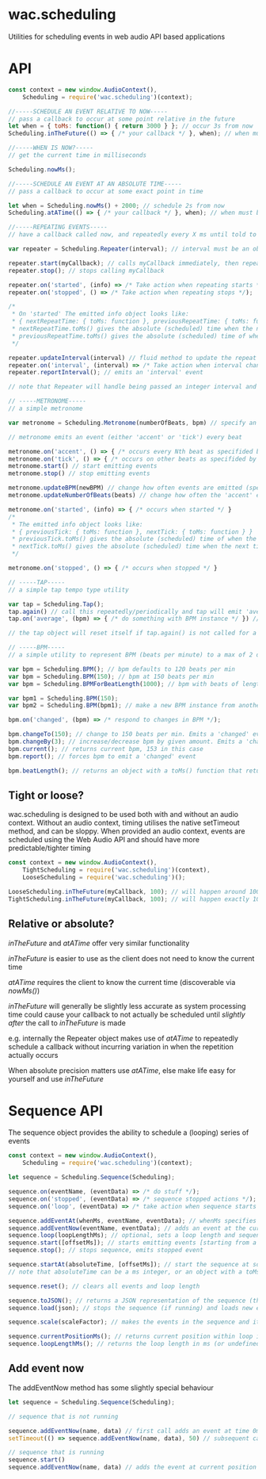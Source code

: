 # wac.scheduling

Utilities for scheduling events in web audio API based applications

# API
```javascript
const context = new window.AudioContext(),
    Scheduling = require('wac.scheduling')(context);

//-----SCHEDULE AN EVENT RELATIVE TO NOW-----
// pass a callback to occur at some point relative in the future
let when = { toMs: function() { return 3000 } }; // occur 3s from now
Scheduling.inTheFuture(() => { /* your callback */ }, when); // when must be either a number, or an object that implements .toMs() and returns a time expressed in milliseconds

//-----WHEN IS NOW?-----
// get the current time in milliseconds

Scheduling.nowMs();

//-----SCHEDULE AN EVENT AT AN ABSOLUTE TIME-----
// pass a callback to occur at some exact point in time

let when = Scheduling.nowMs() + 2000; // schedule 2s from now
Scheduling.atATime(() => { /* your callback */ }, when); // when must be either a number, or an object that implements .toMs() and returns a time expressed in milliseconds

//-----REPEATING EVENTS-----
// have a callback called now, and repeatedly every X ms until told to stop

var repeater = Scheduling.Repeater(interval); // interval must be an object that implements .toMs(), returning an integer time expressed in milliseconds

repeater.start(myCallback); // calls myCallback immediately, then repeatedly until...
repeater.stop(); // stops calling myCallback

repeater.on('started', (info) => /* Take action when repeating starts */);
repeater.on('stopped', () => /* Take action when repeating stops */);

/*
 * On 'started' The emitted info object looks like:
 * { nextRepeatTime: { toMs: function }, previousRepeatTime: { toMs: function } }
 * nextRepeatTime.toMs() gives the absolute (scheduled) time when the next repeat will occur (in milliseconds)
 * previousRepeatTime.toMs() gives the absolute (scheduled) time of when the last repeat occurred (in milliseconds)
 */

repeater.updateInterval(interval) // fluid method to update the repeat time. interval must have a .toMs() method. Returns the repeater instance
repeater.on('interval', (interval) => /* Take action when interval changes */); // interval.toMs() returns interval time in ms
repeater.reportInterval(); // emits an 'interval' event

// note that Repeater will handle being passed an integer interval and interpret it as a ms time

// -----METRONOME-----
// a simple metronome

var metronome = Scheduling.Metronome(numberOfBeats, bpm) // specify an accent every 1-16 beats, and a BPM (as a number or a BPM instance)

// metronome emits an event (either 'accent' or 'tick') every beat

metronome.on('accent', () => { /* occurs every Nth beat as specifided by numberOfBeats */ }
metronome.on('tick', () => { /* occurs on other beats as specifided by numberOfBeats */ }
metronome.start() // start emitting events
metronome.stop() // stop emitting events

metronome.updateBPM(newBPM) // change how often events are emitted (specifying newBPM as a number or a BPM instance)
metronome.updateNumberOfBeats(beats) // change how often the 'accent' event is emitted vs the 'tick' event

metronome.on('started', (info) => { /* occurs when started */ }
/*
 * The emitted info object looks like:
 * { previousTick: { toMs: function }, nextTick: { toMs: function } }
 * previousTick.toMs() gives the absolute (scheduled) time of when the previous tick occurred (in milliseconds)
 * nextTick.toMs() gives the absolute (scheduled) time when the next tick will occur (in milliseconds)
 */

metronome.on('stopped', () => { /* occurs when stopped */ }

// -----TAP-----
// a simple tap tempo type utility

var tap = Scheduling.Tap();
tap.again() // call this repeatedly/periodically and tap will emit 'average' events
tap.on('average', (bpm) => { /* do something with BPM instance */ }) // bpm is a BPM instance describing the average time between calls to tap.again()

// the tap object will reset itself if tap.again() is not called for a period of time

// -----BPM-----
// a simple utility to represent BPM (beats per minute) to a max of 2 decimal places

var bpm = Scheduling.BPM(); // bpm defaults to 120 beats per min
var bpm = Scheduling.BPM(150); // bpm at 150 beats per min
var bpm = Scheduling.BPMForBeatLength(1000); // bpm with beats of length 1000ms (i.e. 60bpm)

var bpm1 = Scheduling.BPM(150);
var bpm2 = Scheduling.BPM(bpm1); // make a new BPM instance from another one (effectively a copy)

bpm.on('changed', (bpm) => /* respond to changes in BPM */);

bpm.changeTo(150); // change to 150 beats per min. Emits a 'changed' event
bpm.changeBy(3); // increase/decrease bpm by given amount. Emits a 'changed' event
bpm.current(); // returns current bpm, 153 in this case
bpm.report(); // forces bpm to emit a 'changed' event

bpm.beatLength(); // returns an object with a toMs() function that returns the current beat length in ms
```

## Tight or loose?

wac.scheduling is designed to be used both with and without an audio context. Without an audio context, timing utilises the native setTimeout method, and can be sloppy. When provided an audio context, events are scheduled using the Web Audio API and should have more predictable/tighter timing

```javascript
const context = new window.AudioContext(),
    TightScheduling = require('wac.scheduling')(context),
    LooseScheduling = require('wac.scheduling')();

LooseScheduling.inTheFuture(myCallback, 100); // will happen around 100ms from now, depending on what is happening in your browser
TightScheduling.inTheFuture(myCallback, 100); // will happen exactly 100ms from now

```

## Relative or absolute?

_inTheFuture_ and _atATime_ offer very similar functionality

_inTheFuture_ is easier to use as the client does not need to know the current time

_atATime_ requires the client to know the current time (discoverable via _nowMs()_)

_inTheFuture_ will generally be slightly less accurate as system processing time could cause your callback to not actually be scheduled until *slightly after* the call to _inTheFuture_ is made

e.g. internally the Repeater object makes use of _atATime_ to repeatedly schedule a callback without incurring variation in when the repetition actually occurs

When absolute precision matters use _atATime_, else make life easy for yourself and use _inTheFuture_

# Sequence API

The sequence object provides the ability to schedule a (looping) series of events

```javascript
const context = new window.AudioContext(),
    Scheduling = require('wac.scheduling')(context);

let sequence = Scheduling.Sequence(Scheduling);

sequence.on(eventName, (eventData) => /* do stuff */);
sequence.on('stopped', (eventData) => /* sequence stopped actions */);
sequence.on('loop', (eventData) => /* take action when sequence starts each loop */);

sequence.addEventAt(whenMs, eventName, eventData); // whenMs specifies how far into the sequence the given eventName/eventData will be emitted
sequence.addEventNow(eventName, eventData); // adds an event at the current point in the (playing) sequence
sequence.loop(loopLengthMs); // optional, sets a loop length and sequence will repeat until stopped
sequence.start([offsetMs]); // starts emitting events [starting from a given offset if provided]
sequence.stop(); // stops sequence, emits stopped event

sequence.startAt(absoluteTime, [offsetMs]); // start the sequence at some absolute time (in the future) [starting from a given offset if provided]
// note that absoluteTime can be a ms integer, or an object with a toMs() function

sequence.reset(); // clears all events and loop length

sequence.toJSON(); // returns a JSON representation of the sequence (that can be JSON stringified for storage)
sequence.load(json); // stops the sequence (if running) and loads new events/loops specified in json

sequence.scale(scaleFactor); // makes the events in the sequence and its loop length (if looping) longer/shorter

sequence.currentPositionMs(); // returns current position within loop in ms
sequence.loopLengthMs(); // returns the loop length in ms (or undefined if the sequence is not looped)
```

## Add event now

The addEventNow method has some slightly special behaviour

```javascript
let sequence = Scheduling.Sequence(Scheduling);

// sequence that is not running

sequence.addEventNow(name, data) // first call adds an event at time 0ms and starts the internal timer running
setTimeout(() => sequence.addEventNow(name, data), 50) // subsequent calls add event at the time called, relative to the sequence start time (i.e. 50ms in this case)

// sequence that is running
sequence.start()
sequence.addEventNow(name, data) // adds the event at current position within the sequence

```